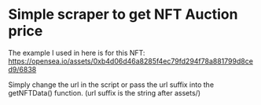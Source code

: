 # Simple scraper to get NFT Auction price

The example I used in here is for this NFT: https://opensea.io/assets/0xb4d06d46a8285f4ec79fd294f78a881799d8ced9/6838

Simply change the url in the script or pass the url suffix into the getNFTData() function. (url suffix is the string after assets/)
